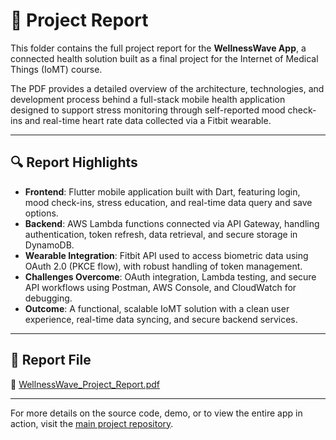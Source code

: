 # 📄 Project Report

This folder contains the full project report for the **WellnessWave App**, a connected health solution built as a final project for the Internet of Medical Things (IoMT) course.

The PDF provides a detailed overview of the architecture, technologies, and development process behind a full-stack mobile health application designed to support stress monitoring through self-reported mood check-ins and real-time heart rate data collected via a Fitbit wearable.

---

## 🔍 Report Highlights

- **Frontend**: Flutter mobile application built with Dart, featuring login, mood check-ins, stress education, and real-time data query and save options.
- **Backend**: AWS Lambda functions connected via API Gateway, handling authentication, token refresh, data retrieval, and secure storage in DynamoDB.
- **Wearable Integration**: Fitbit API used to access biometric data using OAuth 2.0 (PKCE flow), with robust handling of token management.
- **Challenges Overcome**: OAuth integration, Lambda testing, and secure API workflows using Postman, AWS Console, and CloudWatch for debugging.
- **Outcome**: A functional, scalable IoMT solution with a clean user experience, real-time data syncing, and secure backend services.

---

## 📎 Report File

📄 [WellnessWave_Project_Report.pdf](file:///Users/asianaholloway/Downloads/Asiana%20Holloway%20WellnessWaveApp%20Report.pdf)

---

For more details on the source code, demo, or to view the entire app in action, visit the [main project repository](https://github.com/AsianaHolloway/WellnessWave-IoMT-App).


